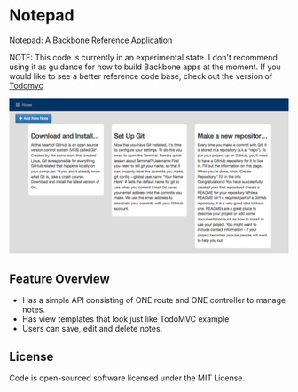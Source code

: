 # Notepad

Notepad: A Backbone Reference Application

NOTE: This code is currently in an experimental state. I don't recommend using it as guidance for how to build Backbone apps at the moment. If you would like to see a better reference code base, check out the version of [Todomvc](https://github.com/tastejs/todomvc)

![alt tag](https://github.com/MarlinDoo/notepad/blob/master/src/images/screenshot.png)

## Feature Overview

- Has a simple API consisting of ONE route and ONE controller to manage notes.
- Has view templates that look just like TodoMVC example
- Users can save, edit and delete notes.

## License
Code is open-sourced software licensed under the MIT License.